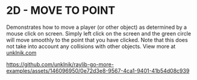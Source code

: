 
# 2D - MOVE TO POINT
Demonstrates how to move a player (or other object) as determined by a mouse click on screen. Simply left click on the screen and the green circle will move smoothly to the point that you have clicked. Note that this does not take into account any collisions with other objects. View more at [unklnik.com](https://unklnik.com/posts/2d-move-to-point/)

https://github.com/unklnik/raylib-go-more-examples/assets/146096950/0e72d3e8-9567-4ca1-9401-41b54d08c939
